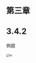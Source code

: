## 第三章

## 3.4.2

`例题`

<img src="E:\you_dao_yun\学习文件夹\计算机组成原理\3\images\3.4.2liti.png" alt="liti" style="zoom:50%;" />